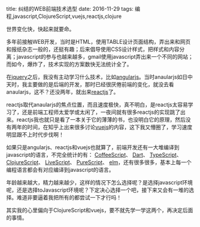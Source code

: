 title: 纠结的WEB前端技术选型
date: 2016-11-29
tags: 编程,javascript,ClojureScript,vuejs,reactjs,clojure

世界变化快，快起来就要命。

多年前接触WEB开发，当时是HTML，使用TABLE设计页面结构，弄出来和网页和报纸杂志一般的，还挺有趣；后来倡导使用CSS设计样式，把样式和内容分离；javascript的参与也越来越多，gmail使用javascript弄出来一个不同的网站；而如今，爆炸了，技术实现的方案数快无法统计全了。

在[jquery](http://jquery.com/)之后，我没有主动学习什么技术，比如[angularjs](https://angularjs.org/)。当时anaularjs如日中天时，我主要做的是后端的开发，那时已经很厌倦前端的变化，就没去看anaularjs，这不？还没两年，就出来[reactjs](https://facebook.github.io/react/)了。

reactjs取代anaularjs的焦点位置，而且速度极快，真不明白，是reactjs太容易学习了，还是前端工程师太爱学或太闲了，一夜间就有很多reactjs的实现跳了出来。reactjs我也就只是看了一本关于它的薄薄的书，也没明白它的原理，然后没有两年的时间，在知乎上出来很多讨论[vuejs](http://vuejs.org/)的内容，这下我又懵圈了，学习速度明显跟不上时代步伐啊！

如果只是angularjs、reactjs和vuejs也就算了，前端开发还有一大堆编译到javascript的语言，不完全统计的有： [CoffeeScript](http://coffeescript.org/)、 [Dart](https://www.dartlang.org/)、 [TypeScript](http://www.typescriptlang.org/)、 [ClojureScript](https://github.com/clojure/clojurescript)、 [LiveScript](http://livescript.net/)、 [PureScript](http://www.purescript.org/)、 [elm](http://elm-lang.org/)，还有很多很多，基本上每一个编程语言都会有对应编译到javascript的语言。

年龄越来越大，精力越来越少，这样的情况下怎么选择呢？是选择javascript环境呢，还是选择toJavascript环境呢？下定决心选择一个吧，接下来又会有一堆的选择。难道非要逼着我把所有的都尝试一下才行吗！

其实我的心里偏向于ClojureScript和vuejs，要不就先学一学这两个，再决定后面的事情。
